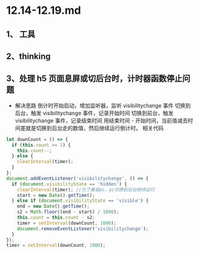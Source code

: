 # 12.14-12.19.md

## 1、 工具

## 2、thinking

## 3、处理 h5 页面息屏或切后台时，计时器函数停止问题

- 解决思路
  倒计时开始启动，增加监听器，监听 visibilitychange 事件
  切换到后台，触发 visibilitychange 事件，记录开始时间
  切换到前台，触发 visibilitychange 事件，记录结束时间
  用结束时间 - 开始时间，当前值减去时间差就是切换到后台走的数值，然后继续运行倒计时。
  相关代码

```js
let downCount = () => {
  if (this.count >= 1) {
    this.count--;
  } else {
    clearInterval(timer);
  }
};
document.addEventListener('visibilitychange', () => {
  if (document.visibilityState == 'hidden') {
    clearInterval(timer); //为了兼容pc，pc切换到后台继续运行
    start = new Date().getTime();
  } else if (document.visibilityState == 'visible') {
    end = new Date().getTime();
    s2 = Math.floor((end - start) / 1000);
    this.count = this.count - s2;
    timer = setInterval(downCount, 1000);
    document.removeEventListener('visibilitychange');
  }
});
timer = setInterval(downCount, 1000);
```

